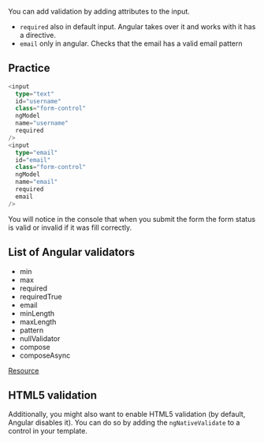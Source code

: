 You can add validation by adding attributes to the input.

- `required` also in default input. Angular takes over it and works with it has a directive.
- `email` only in angular. Checks that the email has a valid email pattern

## Practice

```ts
<input
  type="text"
  id="username"
  class="form-control"
  ngModel
  name="username"
  required
/>
<input
  type="email"
  id="email"
  class="form-control"
  ngModel
  name="email"
  required
  email
/>
```

You will notice in the console that when you submit the form the form status is valid or invalid if it was fill correctly.

## List of Angular validators

- min
- max
- required
- requiredTrue
- email
- minLength
- maxLength
- pattern
- nullValidator
- compose
- composeAsync

[Resource](https://angular.io/api/forms/Validators)

## HTML5 validation

Additionally, you might also want to enable HTML5 validation (by default, Angular disables it). You can do so by adding the `ngNativeValidate`  to a control in your template.
